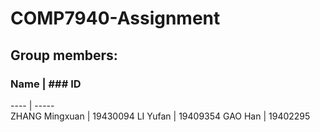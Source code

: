 # COMP7940-Assignment

## Group members:

### Name  | ### ID  
 ---- | -----  
 ZHANG Mingxuan  | 19430094 
 LI Yufan  | 19409354 
 GAO Han  | 19402295 
